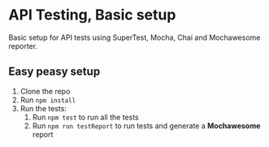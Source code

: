 # API Testing, Basic setup

Basic setup for API tests using SuperTest, Mocha, Chai and Mochawesome reporter.

## Easy peasy setup
1. Clone the repo
2. Run `npm install`
3. Run the tests:
    1. Run `npm test` to run all the tests
    2. Run `npm run testReport` to run tests and generate a **Mochawesome** report
